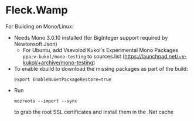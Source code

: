 Fleck.Wamp
==========


For Building on Mono/Linux:
- Needs Mono 3.0.10 installed (for BigInteger support required by Newtonsoft.Json)
  - For Ubuntu, add Vsevolod Kukol's Experimental Mono Packages ```ppa:v-kukol/mono-testing``` to sources.list (https://launchpad.net/~v-kukol/+archive/mono-testing)
- To enable xbuild to download the missing packages as part of the build:
  ```
  export EnableNuGetPackageRestore=true
  ```
- Run 
  ```
  mozroots --import --sync
  ```
  to grab the root SSL certificates and install them in the .Net cache
